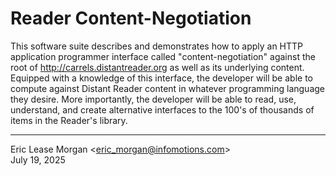 

Reader Content-Negotiation
==========================

This software suite describes and demonstrates how to apply an HTTP application programmer interface called "content-negotiation" against the root of http://carrels.distantreader.org as well as its underlying content. Equipped with a knowledge of this interface, the developer will be able to compute against Distant Reader content in whatever programming language they desire. More importantly, the developer will be able to read, use, understand, and create alternative interfaces to the 100's of thousands of items in the Reader's library. 

---
Eric Lease Morgan &lt;eric_morgan@infomotions.com&gt;  
July 19, 2025

